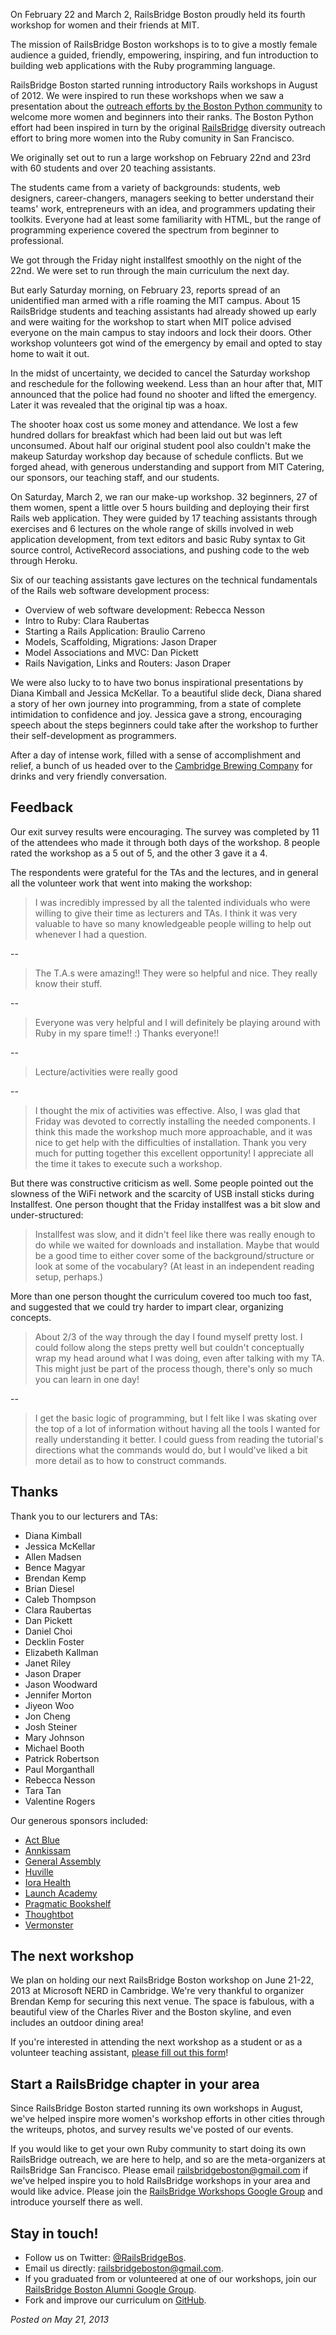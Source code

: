 
On February 22 and March 2, RailsBridge Boston proudly held its fourth workshop
for women and their friends at MIT. 

The mission of RailsBridge Boston workshops is to to give a mostly female
audience a guided, friendly, empowering, inspiring, and fun introduction to
building web applications with the Ruby programming language. 

RailsBridge Boston started running introductory Rails workshops in August of
2012. We were inspired to run these workshops when we saw a presentation about
the [outreach efforts by the Boston Python community](http://www.youtube.com/watch?v=QrITN6GZDu4) 
to welcome more women and beginners into their ranks.  The Boston Python effort
had been inspired in turn by the original
[RailsBridge](http://workshops.railsbridge.org/) diversity outreach effort to
bring more women into the Ruby comunity in San Francisco. 

We originally set out to run a large workshop on February 22nd and 23rd with 
60 students and over 20 teaching assistants. 

The students came from a variety of backgrounds: students, web designers,
career-changers, managers seeking to better understand their teams' work,
entrepreneurs with an idea, and programmers updating their toolkits. Everyone
had at least some familiarity with HTML, but the range of programming
experience covered the spectrum from beginner to professional.

We got through the Friday night installfest smoothly on the night of the 22nd.
We were set to run through the main curriculum the next day. 

But early Saturday morning, on February 23, reports spread of an unidentified
man armed with a rifle roaming the MIT campus. About 15 RailsBridge students
and teaching assistants had already showed up early and were waiting for the
workshop to start when MIT police advised everyone on the main campus to stay
indoors and lock their doors. Other workshop volunteers got wind of the
emergency by email and opted to stay home to wait it out.

In the midst of uncertainty, we decided to cancel the Saturday workshop and
reschedule for the following weekend. Less than an hour after that, MIT
announced that the police had found no shooter and lifted the emergency. Later it
was revealed that the original tip was a hoax.

The shooter hoax cost us some money and attendance. We lost a few hundred
dollars for breakfast which had been laid out but was left unconsumed. About
half our original student pool also couldn't make the makeup Saturday workshop
day because of schedule conflicts.  But we forged ahead, with generous
understanding and support from MIT Catering, our sponsors, our teaching staff,
and our students. 

On Saturday, March 2, we ran our make-up workshop. 32 beginners, 27 of them
women, spent a little over 5 hours building and deploying their first Rails web
application.  They were guided by 17 teaching assistants through exercises and
6 lectures on the whole range of skills involved in web application
development, from text editors and basic Ruby syntax to Git source control,
ActiveRecord associations, and pushing code to the web through Heroku. 


Six of our teaching assistants gave lectures on the technical fundamentals of
the Rails web software development process:

* Overview of web software development: Rebecca Nesson
* Intro to Ruby: Clara Raubertas
* Starting a Rails Application: Braulio Carreno
* Models, Scaffolding, Migrations: Jason Draper
* Model Associations and MVC: Dan Pickett
* Rails Navigation, Links and Routers: Jason Draper

We were also lucky to to have two bonus inspirational presentations by Diana
Kimball and Jessica McKellar. To a beautiful slide deck, Diana shared a story
of her own journey into programming, from a state of complete intimidation to
confidence and joy. Jessica gave a strong, encouraging speech about the steps
beginners could take after the workshop to further their self-development as
programmers.

After a day of intense work, filled with a sense of accomplishment and relief,
a bunch of us headed over to the [Cambridge Brewing
Company](http://www.cambrew.com/) for drinks and very friendly conversation.

## Feedback

Our exit survey results were encouraging. The survey was completed by 11 of the
attendees who made it through both days of the workshop. 8 people rated the
workshop as a 5 out of 5, and the other 3 gave it a 4.

The respondents were grateful for the TAs and the lectures, and in general all
the volunteer work that went into making the workshop:

> I was incredibly impressed by all the talented individuals who were willing
  to give their time as lecturers and TAs. I think it was very valuable to have
  so many knowledgeable people willing to help out whenever I had a question. 

--

> The T.A.s were amazing!! They were so helpful and nice. They really know
  their stuff.

--

> Everyone was very helpful and I will definitely be playing around with
  Ruby in my spare time!! :) Thanks everyone!!

--

> Lecture/activities were really good

--

> I thought the mix of activities was effective. Also, I was glad that Friday was
  devoted to correctly installing the needed components. I think this made the
  workshop much more approachable, and it was nice to get help with the
  difficulties of installation. Thank you very much for putting together this
  excellent opportunity! I appreciate all the time it takes to execute such a
  workshop.


But there was constructive criticism as well. Some people pointed out the
slowness of the WiFi network and the scarcity of USB install sticks during
Installfest. One person thought that the Friday installfest was a bit slow and
under-structured:

> Installfest was slow, and it didn't feel like there was really enough to do
  while we waited for downloads and installation. Maybe that would be a good
  time to either cover some of the background/structure or look at some of the
  vocabulary? (At least in an independent reading setup, perhaps.)

More than one person thought the curriculum covered too much too fast, and
suggested that we could try harder to impart clear, organizing concepts. 

> About 2/3 of the way through the day I found myself pretty lost. I could
  follow along the steps pretty well but couldn't conceptually wrap my head
  around what I was doing, even after talking with my TA. This might just be
  part of the process though, there's only so much you can learn in one day!

--

> I get the basic logic of programming, but I felt like I was skating over the
  top of a lot of information without having all the tools I wanted for really
  understanding it better. I could guess from reading the tutorial's directions
  what the commands would do, but I would've liked a bit more detail as to how
  to construct commands.  




## Thanks

Thank you to our lecturers and TAs:

* Diana Kimball
* Jessica McKellar
* Allen Madsen
* Bence Magyar
* Brendan Kemp
* Brian Diesel
* Caleb Thompson
* Clara Raubertas
* Dan Pickett
* Daniel Choi
* Decklin Foster
* Elizabeth Kallman
* Janet Riley
* Jason Draper
* Jason Woodward
* Jennifer Morton
* Jiyeon Woo
* Jon Cheng
* Josh Steiner
* Mary Johnson
* Michael Booth
* Patrick Robertson
* Paul Morganthall
* Rebecca Nesson
* Tara Tan
* Valentine Rogers

Our generous sponsors included:

* [Act Blue](http://actblue.com/)
* [Annkissam](http://annkissam.com/)
* [General Assembly](http://generalassemb.ly/)
* [Huville](http://www.huville-makerspace.com/)
* [Iora Health](http://iorahealth.com/)
* [Launch Academy](http://launchacademy.co/)
* [Pragmatic Bookshelf](http://pragprog.com/)
* [Thoughtbot](http://thoughtbot.com/)
* [Vermonster](http://vermonster.com/)

## The next workshop

We plan on holding our next RailsBridge Boston workshop on June 21-22, 2013 at
Microsoft NERD in Cambridge. We're very thankful to organizer Brendan
Kemp for securing this next venue. The space is fabulous, with a beautiful view
of the Charles River and the Boston skyline, and even includes an outdoor
dining area!

If you're interested in attending the next workshop as a student or as a
volunteer teaching assistant, [please fill out this form][interest-form]! 
 
[interest-form]:https://docs.google.com/spreadsheet/viewform?formkey=dER6ZjhkT29PaklUcU11bXltaF9qMFE6MQ

## Start a RailsBridge chapter in your area

Since RailsBridge Boston started running its own workshops in August, we've
helped inspire more women's workshop efforts in other cities through the
writeups, photos, and survey results we've posted of our events. 

If you would like to get your own Ruby community to start doing its own
RailsBridge outreach, we are here to help, and so are the meta-organizers at
RailsBridge San Francisco. Please email
[railsbridgeboston@gmail.com](mailto:railsbridgeboston@gmail.com) if we've
helped inspire you to hold RailsBridge workshops in your area and would like
advice.  Please join the [RailsBridge Workshops Google
Group](https://groups.google.com/forum/?fromgroups#!forum/railsbridge-workshops)
and introduce yourself there as well.


## Stay in touch!

* Follow us on Twitter: [@RailsBridgeBos](https://twitter.com/RailsBridgeBos).
* Email us directly: [railsbridgeboston@gmail.com](mailto:railsbridgeboston@gmail.com).
* If you graduated from or volunteered at one of our workshops, join our [RailsBridge Boston Alumni Google Group](https://groups.google.com/forum/?fromgroups#!forum/railsbridge-boston-alumni).
* Fork and improve our curriculum on [GitHub](https://github.com/railsbridge-boston/railsbridge-boston).

_Posted on May 21, 2013_



